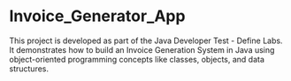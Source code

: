 # Invoice_Generator_App
This project is developed as part of the Java Developer Test - Define Labs.   It demonstrates how to build an Invoice Generation System in Java using object-oriented programming concepts like classes, objects, and data structures.
